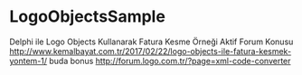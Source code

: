 # LogoObjectsSample
Delphi ile Logo Objects Kullanarak Fatura Kesme Örneği
Aktif Forum Konusu http://www.kemalbayat.com.tr/2017/02/22/logo-objects-ile-fatura-kesmek-yontem-1/
buda bonus http://forum.logo.com.tr/?page=xml-code-converter